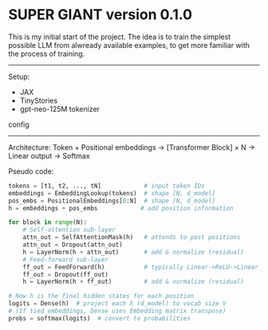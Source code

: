 # SUPER GIANT version 0.1.0

This is my initial start of the project. The idea is to train the simplest possible LLM from alwready available examples, to get more familiar with the process of training.

---

Setup:
- JAX
- TinyStories
- gpt-neo-125M tokenizer 
<!-- - 512 tokens context length -->
config

---

Architecture:
Token + Positional embeddings → [Transformer Block] × N → Linear output → Softmax

Pseudo code:
```python
tokens = [t1, t2, ..., tN]            # input token IDs
embeddings = EmbeddingLookup(tokens)  # shape [N, d_model]
pos_embs = PositionalEmbeddings[0:N]  # shape [N, d_model]
h = embeddings + pos_embs            # add position information

for block in range(N):
    # Self-attention sub-layer
    attn_out = SelfAttentionMask(h)   # attends to past positions
    attn_out = Dropout(attn_out)
    h = LayerNorm(h + attn_out)       # add & normalize (residual)
    # Feed-forward sub-layer
    ff_out = FeedForward(h)           # typically Linear->ReLU->Linear
    ff_out = Dropout(ff_out)
    h = LayerNorm(h + ff_out)         # add & normalize (residual)

# Now h is the final hidden states for each position
logits = Dense(h)  # project each h (d_model) to vocab size V
# (If tied embeddings, Dense uses Embedding matrix transpose)
probs = softmax(logits)  # convert to probabilities
```
